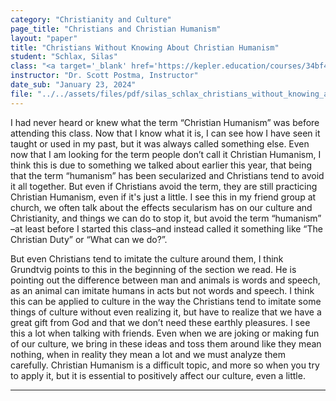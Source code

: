 ```yaml
---
category: "Christianity and Culture"
page_title: "Christians and Christian Humanism"
layout: "paper"
title: "Christians Without Knowing About Christian Humanism"
student: "Schlax, Silas"
class: "<a target='_blank' href='https://kepler.education/courses/34bf4262-2f3b-44ec-9726-1aca35360208/'>Christianity and Culture</a>, 12:00 pm EST"
instructor: "Dr. Scott Postma, Instructor"
date_sub: "January 23, 2024"
file: "../../assets/files/pdf/silas_schlax_christians_without_knowing_about_christian_humanism_C&C_week_19_essay.pdf"
---
```


I had never heard or knew what the term “Christian Humanism” was before attending this class. Now that I know what it is, I can see how I have seen it taught or used in my past, but it was always called something else. Even now that I am looking for the term people don’t call it Christian Humanism, I think this is due to something we talked about earlier this year, that being that the term “humanism” has been secularized and Christians tend to avoid it all together. But even if Christians avoid the term, they are still practicing Christian Humanism, even if it's just a little. I see this in my friend group at church, we often talk about the effects secularism has on our culture and Christianity, and things we can do to stop it, but avoid the term “humanism” –at least before I started this class–and instead called it something like “The Christian Duty” or “What can we do?”. 

But even Christians tend to imitate the culture around them, I think Grundtvig points to this in the beginning of the section we read. He is pointing out the difference between man and animals is words and speech, as an animal can imitate humans in acts but not words and speech. I think this can be applied to culture in the way the Christians tend to imitate some things of culture without even realizing it, but have to realize that we have a great gift from God and that we don’t need these earthly pleasures. I see this a lot when talking with friends. Even when we are joking or making fun of our culture, we bring in these ideas and toss them around like they mean nothing, when in reality they mean a lot and we must analyze them carefully. Christian Humanism is a difficult topic, and more so when you try to apply it, but it is essential to positively affect our culture, even a little.


---